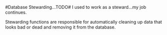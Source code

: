 #Database Stewarding...TODO#
I used to work as a steward...my job continues.

Stewarding functions are responsible for automatically cleaning up data that looks bad or dead and removing it from the database.